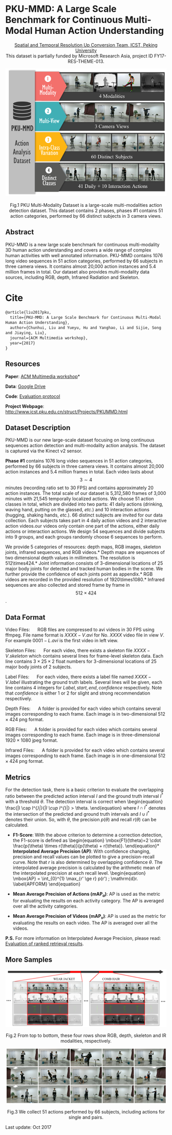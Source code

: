 # PKU-MMD: A Large Scale Benchmark for Continuous Multi-Modal Human Action Understanding

<div align=center >
 
 [Spatial and Temporal Resolution Up Conversion Team, ICST, Peking University](http://www.icst.pku.edu.cn/struct)</br>
This dataset is partially funded by Microsoft Research Asia, project ID FY17-RES-THEME-013.

![Teaser](Imgs/teaser.png)</br>  
Fig.1 PKU Multi-Modality Dataset is a large-scale multi-modalities action detection dataset. This dataset contains 2 phases, phases #1 contains 51 action categories, performed by 66 distinct subjects in 3 camera views.
</div>

## Abstract
PKU-MMD is a new large scale benchmark for continuous multi-modality 3D human action understanding and covers a wide range of complex human activities with well annotated information. PKU-MMD contains 1076 long video sequences in 51 action categories, performed by 66 subjects in three camera views. It contains almost 20,000 action instances and 5.4 million frames in total. Our dataset also provides multi-modality data sources, including RGB, depth, Infrared Radiation and Skeleton. 

# Cite
```
@article{liu2017pku, 
  title={PKU-MMD: A Large Scale Benchmark for Continuous Multi-Modal Human Action Understanding},
  author={Chunhui, Liu and Yueyu, Hu and Yanghao, Li and Sijie, Song and Jiaying, Liu},
  journal={ACM Multimedia workshop},
  year={2017}
}
```

## Resources

**Paper**: [ACM Multimedia workshop](https://arxiv.org/abs/1703.07475)*  

**Data**: [Google Drive](https://drive.google.com/drive/folders/0B20a4UzO-OyMUVpHaWdGMFY1VDQ?usp=sharing)

**Code**: [Evaluation protocol](https://github.com/ECHO960/PKU-MMD)

**Project Webpage**: http://www.icst.pku.edu.cn/struct/Projects/PKUMMD.html

## Dataset Description
PKU-MMD is our new large-scale dataset focusing on long continuous sequences action detection and multi-modality action analysis. The dataset is captured via the Kinect v2 sensor.

**Phase #1** contains 1076 long video sequences in 51 action categories, performed by 66 subjects in three camera views. It contains almost 20,000 action instances and 5.4 million frames in total. Each video lasts about $$3\sim4$$ minutes (recording ratio set to 30 FPS) and contains approximately 20 action instances. The total scale of our dataset is 5,312,580 frames of 3,000 minutes with 21,545 temporally localized actions.
We choose 51 action classes in total, which are divided into two parts: 41 daily actions (drinking, waving hand, putting on the glassed, _etc._) and 10 interaction actions (hugging, shaking hands, _etc._). 66 distinct subjects are invited for our data collection. Each subjects takes part in 4 daily action videos and 2 interactive action videos.our videos only contain one part of the actions, either daily actions or interaction actions. We design 54 sequences and divide subjects into 9 groups, and each groups randomly choose 6 sequences to perform.

We provide 5 categories of resources: depth maps, RGB images, skeleton joints, infrared sequences, and RGB videos.*   Depth maps are sequences of two dimensional depth values in millimeters. The resolution is 512\times424.*   Joint information consists of 3-dimensional locations of 25 major body joints for detected and tracked human bodies in the scene. We further provide the confidence of each joints point as appendix.*   RGB videos are recorded in the provided resolution of 1920\times1080.*   Infrared sequences are also collected and stored frame by frame in $$512\times424$$.

## Data Format

Video Files:
     RGB files are compressed to avi videos in 30 FPS using ffmpeg. File name format is $XXXX-V.avi$ for No. $XXXX$ video file in view $V$. For example $0001-L.avi$ is the first video in left view.

Skeleton Files:
     For each video, there exists a skeleton file $XXXX-V.skeleton$ which contains several lines for frame-level skeleton data. Each line contains $3\times 25\times 2$ float numbers for 3-dimensional locations of 25 major body joints of 2 subjects.

Label Files:
     For each video, there exists a label file named $XXXX-V.label$ illustrating the ground truth labels. Several lines will be given, each line contains 4 integers for $Label, start, end, confidence$ respectively. Note that $confidence$ is either $1$ or $2$ for slight and strong recommendation respectively.

Depth Files:
     A folder is provided for each video which contains several images corresponding to each frame. Each image is in two-dimensional $512\times 424$ png format.

RGB Files:
     A folder is provided for each video which contains several images corresponding to each frame. Each image is in three-dimensional $1920\times 1080$ jpeg format.

Infrared Files:
     A folder is provided for each video which contains several images corresponding to each frame. Each image is in one-dimensional $512\times 424$ png format.

## Metrics

For the detection task, there is a basic criterion to evaluate the overlapping ratio between the predicted action interval $I$ and the ground truth interval $I^{*}$ with a threshold $\theta$. The detection interval is correct when \begin{equation} \frac{|I \cap I^{*}|}{|I \cup I^{*}|} > \theta. \end{equation} where $I \cap I^{*}$ denotes the intersection of the predicted and ground truth intervals and $I \cup I^{*}$ denotes their union. So, with $\theta$, the precision $p(\theta)$ and recall $r(\theta)$ can be calculated.

*   **F1-Score**: With the above criterion to determine a correction detection, the F1-score is defined as \begin{equation} \mbox{F1}(\theta)=2 \cdot \frac{p(\theta) \times r(\theta)}{p(\theta) + r(\theta)}. \end{equation}*   **Interpolated Average Precision (AP)**: With confidence changing, precision and recall values can be plotted to give a precision-recall curve. Note that $r$ is also determined by overlapping confidence $\theta$. The interpolated average precision is calculated by the arithmetic mean of the interpolated precision at each recall level. \begin{equation} \mbox{AP} = \int_{0}^{1} \max_{r' \ge r} p(r') \; \mathrm{d}r. \label{APFORM} \end{equation}

*   **Mean Average Precision of Actions (mAP$_a$)**: AP is used as the metric for evaluating the results on each activity category. The AP is averaged over all the activity categories.

*   **Mean Average Precision of Videos (mAP$_v$)**: AP is used as the metric for evaluating the results on each video. The AP is averaged over all the videos.

**P.S.** For more information on Interpolated Average Precision, please read: [Evaluation of ranked retrieval results](https://nlp.stanford.edu/IR-book/html/htmledition/evaluation-of-ranked-retrieval-results-1.html).


## More Samples

<div align=center>
 
![Teaser](Imgs/overview.png)

Fig.2 From top to bottom, these four rows show RGB, depth, skeleton and IR modalities, respectively.

</div>


<div align=center>
 
![Teaser](Imgs/samples.png)

Fig.3 We collect 51 actions performed by 66 subjects, including actions for single and pairs.

</div>

Last update: Oct 2017
